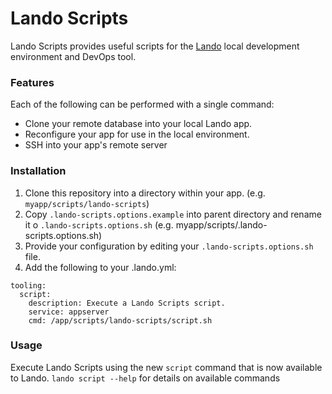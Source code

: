 # Lando Scripts

Lando Scripts provides useful scripts for the [Lando](https://docs.devwithlando.io/) local development environment and DevOps tool.

### Features
Each of the following can be performed with a single command:
 * Clone your remote database into your local Lando app.
 * Reconfigure your app for use in the local environment.
 * SSH into your app's remote server
 
### Installation
  1. Clone this repository into a directory within your app. (e.g. `myapp/scripts/lando-scripts`)
  2. Copy `.lando-scripts.options.example` into parent directory and rename it o `.lando-scripts.options.sh` (e.g. myapp/scripts/.lando-scripts.options.sh)
  3. Provide your configuration by editing your `.lando-scripts.options.sh` file.
  4. Add the following to your .lando.yml:
  ```
  tooling:
    script:
      description: Execute a Lando Scripts script.
      service: appserver
      cmd: /app/scripts/lando-scripts/script.sh
  ```
    
### Usage
Execute Lando Scripts using the new `script` command that is now available to Lando.
`lando script --help` for details on available commands
